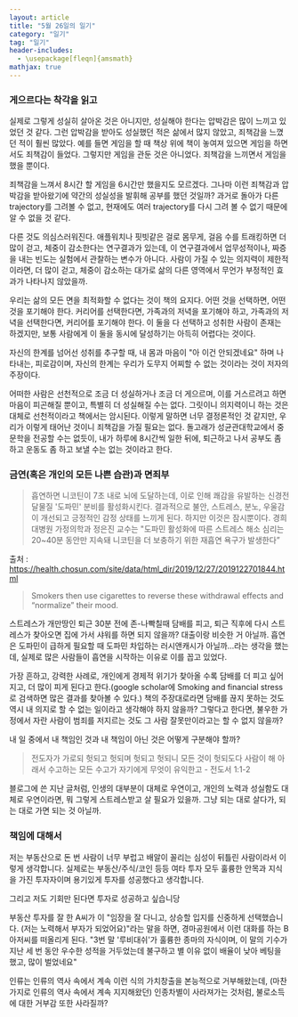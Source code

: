 ```yaml
---
layout: article
title: "5월 26일의 일기"
category: "일기"
tag: "일기"
header-includes:
  - \usepackage[fleqn]{amsmath}
mathjax: true
---
```


### 게으르다는 착각을 읽고

실제로 그렇게 성실히 살아온 것은 아니지만, 성실해야 한다는 압박감은 많이 느끼고 있었던 것 같다. 그런 압박감을 받아도 성실했던 적은 삶에서  많지 않았고, 죄책감을 느꼈던 적이 훨씬 많았다. 예를 들면 게임을 할 때 책상 위에 책이 놓여져 있으면 게임을 하면서도 죄책감이 들었다. 그렇지만 게임을 관둔 것은 아니었다. 죄책감을 느끼면서 게임을 했을 뿐이다.

죄책감을 느껴서 8시간 할 게임을 6시간만 했을지도 모르겠다. 그나마 이런 죄책감과 압박감을 받아왔기에 약간의 성실성을 발휘해 공부를 했던 것일까? 과거로 돌아가 다른 trajectory를 그려볼 수 없고, 현재에도 여러 trajectory를 다시 그려 볼 수 없기 때문에 알 수 없을 것 같다.

다른 것도 의심스러워진다. 애플워치나 핏빗같은 걸로 몸무게, 걸음 수를 트래킹하면 더 많이 걷고, 체중이 감소한다는 연구결과가 있는데, 이 연구결과에서 업무성적이나, 짜증을 내는 빈도는 실험에서 관찰하는 변수가 아니다. 사람이 가질 수 있는 의지력이 제한적이라면, 더 많이 걷고, 체중이 감소하는 대가로 삶의 다른 영역에서 무언가 부정적인 효과가 나타나지 않았을까.

우리는 삶의 모든 면을 최적화할 수 없다는 것이 책의 요지다. 어떤 것을 선택하면, 어떤 것을 포기해야 한다. 커리어를 선택한다면, 가족과의 저녁을 포기해야 하고, 가족과의 저녁을 선택한다면, 커리어를 포기해야 한다. 이 둘을 다 선택하고 성취한 사람이 존재는 하겠지만,  보통 사람에게 이 둘을 동시에 달성하기는 아득히 어렵다는 것이다.

자신의 한계를 넘어선 성취를 추구할 때, 내 몸과 마음이 "아 이건 안되겠네요" 하며 나타내는, 피로감이며, 자신의 한계는 우리가 도무지 어찌할 수 없는 것이라는 것이 저자의 주장이다.

어떠한 사람은 선천적으로 조금 더 성실하거나 조금 더 게으르며, 이를 거스르려고 하면 마음이 피곤해질 뿐이고, 특별히 더 성실해질 수는 없다. 그릿이니 의지력이니 하는 것은 대체로 선천적이라고 책에서는 암시된다. 이렇게 말하면 너무 결정론적인 것 같지만, 우리가 이렇게 태어난 것이니 죄책감을 가질 필요는 없다. 돌고래가 성균관대학교에서 중문학을 전공할 수는 없듯이, 내가 하루에 8시간씩 일한 뒤에, 퇴근하고 나서 공부도 좀 하고 운동도 좀 하고 보낼 수는 없는 것이라고 한다.

### 금연(혹은 개인의 모든 나쁜 습관)과 면죄부

> 흡연하면 니코틴이 7초 내로 뇌에 도달하는데, 이로 인해 쾌감을 유발하는 신경전달물질 '도파민' 분비를 활성화시킨다. 결과적으로 불안, 스트레스, 분노, 우울감이 개선되고 긍정적인 감정 상태를 느끼게 된다. 하지만 이것은 잠시뿐이다. 경희대병원 가정의학과 정은진 교수는 "도파민 활성화에 따른 스트레스 해소 심리는 20~40분 동안만 지속돼 니코틴을 더 보충하기 위한 재흡연 욕구가 발생한다”

출처 : https://health.chosun.com/site/data/html_dir/2019/12/27/2019122701844.html

> Smokers then use cigarettes to reverse these withdrawal effects and “normalize” their mood.
>
스트레스가 개만땅인 퇴근 30분 전에 존-나빡칠때 담배를 피고, 퇴근 직후에 다시 스트레스가 찾아오면 집에 가서 샤워를 하면 되지 않을까? 대출이랑 비슷한 거 아닐까. 흡연은 도파민이 급하게 필요할 때 도파민 차입하는 러시앤캐시가 아닐까...라는 생각을 했는데, 실제로 많은 사람들이 흡연을 시작하는 이유로 이를 꼽고 있었다.

가장 흔하고, 강력한 사례로, 개인에게 경제적 위기가 찾아올 수록 담배를 더 피고 싶어지고, 더 많이 피게 된다고 한다.(google scholar에 Smoking and financial stress로 검색하면 많은 결과를 찾아볼 수 있다.) 책의 주장대로라면 담배를 끊지 못하는 것도 역시 내 의지로 할 수 없는 일이라고 생각해야 하지 않을까? 그렇다고 한다면, 불우한 가정에서 자란 사람이 범죄를 저지르는 것도 그 사람 잘못만이라고는 할 수 없지 않을까?

내 일 중에서 내 책임인 것과 내 책임이 아닌 것은 어떻게 구분해야 할까?

>전도자가 가로되 헛되고 헛되며 헛되고 헛되니 모든 것이 헛되도다 사람이  해  아래서 수고하는 모든 수고가 자기에게 무엇이 유익한고 - 전도서 1:1-2

블로그에 쓴 지난 글처럼, 인생의 대부분이 대체로 우연이고, 개인의 노력과 성실함도 대체로 우연이라면, 뭐 그렇게 스트레스받고 살 필요가 있을까. 그냥 되는 대로 살다가, 되는 대로 가면 되는 것 아닐까.

### 책임에 대해서

저는 부동산으로 돈 번 사람이 너무 부럽고 배알이 꼴리는 심성이 뒤틀린 사람이라서 이렇게 생각합니다. 실제로는 부동산/주식/코인 등등 여타 투자 모두 훌륭한 안목과 지식을 가진 투자자이며 용기있게 투자를 성공했다고 생각합니다.

그리고 저도 기회만 된다면 투자로 성공하고 싶습니당

부동산 투자를 잘 한 A씨가 이 "임장을 잘 다니고, 상승할 입지를 신중하게 선택했습니다. (저는 노력해서 부자가 되었어요)"라는 말을 하면, 경마공원에서 이런 대화를 하는 B 아저씨를 떠올리게 된다. "3번 말 '루비대쉬'가 훌륭한 종마의 자식이며, 이 말의 기수가 지난 세 번 동안 우수한 성적을 거두었는데 불구하고 별 이유 없이 배율이 낮아 베팅을 했고, 많이 벌었네요"

인류는 인류의 역사 속에서 계속 이런 식의 가치창출을 본능적으로 거부해왔는데, (마찬가지로 인류의 역사 속에서 계속 지지해왔던) 인종차별이 사라져가는 것처럼, 불로소득에 대한 거부감 또한 사라질까? 
